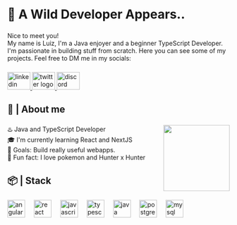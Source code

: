 <h1 align="left">🌿 A Wild Developer Appears..</h1>

###

<p align="left">Nice to meet you!<br>My name is Luiz, I'm a Java enjoyer and a beginner TypeScript Developer.<br> I'm passionate in building stuff from scratch. Here you can see some of my projects. Feel free to DM me in my socials:</p>

###

<div align="left">
  <a href="https://www.linkedin.com/in/luiz-caetano/" target="_blank">
    <img src="https://raw.githubusercontent.com/maurodesouza/profile-readme-generator/master/src/assets/icons/social/linkedin/default.svg" width="52" height="40" alt="linkedin logo"  />
  </a>
  <a href="https://x.com/luizindsc" target="_blank">
    <img src="https://raw.githubusercontent.com/maurodesouza/profile-readme-generator/master/src/assets/icons/social/twitter/default.svg" width="52" height="40" alt="twitter logo"  />
  </a>
  <a href="https://discordapp.com/users/420731558505349122" target="_blank">
    <img src="https://raw.githubusercontent.com/maurodesouza/profile-readme-generator/master/src/assets/icons/social/discord/default.svg" width="52" height="40" alt="discord logo"  />
  </a>
</div>

###

<h2 align="left">👤 | About me</h2>

###

<img align="right" style="width: 150px; image-rendering: pixelate" src="https://img.pokemondb.net/sprites/black-white/anim/normal/swampert.gif"  />

###

<p align="left">♨️ Java and TypeScript Developer<br>🎓 I'm currently learning React and NextJS<br>🎯 Goals: Build really useful webapps.<br>🎲 Fun fact: I love pokemon and Hunter x Hunter</p>

###

<h2 align="left">📦 | Stack</h2>

###

<div align="left">
  <img src="https://cdn.jsdelivr.net/gh/devicons/devicon/icons/angularjs/angularjs-original.svg" height="40" alt="angularjs logo"  />
  <img width="12" />
  <img src="https://cdn.jsdelivr.net/gh/devicons/devicon/icons/react/react-original.svg" height="40" alt="react logo"  />
  <img width="12" />
  <img src="https://cdn.jsdelivr.net/gh/devicons/devicon/icons/javascript/javascript-original.svg" height="40" alt="javascript logo"  />
  <img width="12" />
  <img src="https://cdn.jsdelivr.net/gh/devicons/devicon/icons/typescript/typescript-original.svg" height="40" alt="typescript logo"  />
  <img width="12" />
  <img src="https://cdn.jsdelivr.net/gh/devicons/devicon/icons/java/java-original.svg" height="40" alt="java logo"  />
  <img width="12" />
  <img src="https://cdn.jsdelivr.net/gh/devicons/devicon/icons/postgresql/postgresql-original.svg" height="40" alt="postgresql logo"  />
  <img width="12" />
  <img src="https://cdn.jsdelivr.net/gh/devicons/devicon/icons/mysql/mysql-original.svg" height="40" alt="mysql logo"  />
</div>

###
